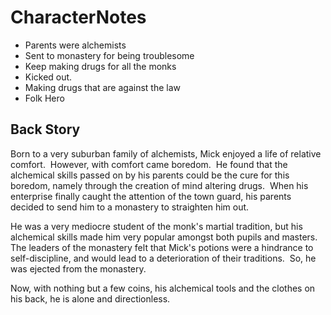 # CharacterNotes

- Parents were alchemists 
- Sent to monastery for being troublesome
- Keep making drugs for all the monks 
- Kicked out. 
- Making drugs that are against the law
- Folk Hero 

## Back Story

Born to a very suburban family of alchemists, Mick enjoyed a life of relative comfort.  However, with comfort came boredom.  He found that the alchemical skills passed on by his parents could be the cure for this boredom, namely through the creation of mind altering drugs.  When his enterprise finally caught the attention of the town guard, his parents decided to send him to a monastery to straighten him out.

He was a very mediocre student of the monk's martial tradition, but his alchemical skills made him very popular amongst both pupils and masters.  The leaders of the monastery felt that Mick's potions were a hindrance to self-discipline, and would lead to a deterioration of their traditions.  So, he was ejected from the monastery.

Now, with nothing but a few coins, his alchemical tools and the clothes on his back, he is alone and directionless.